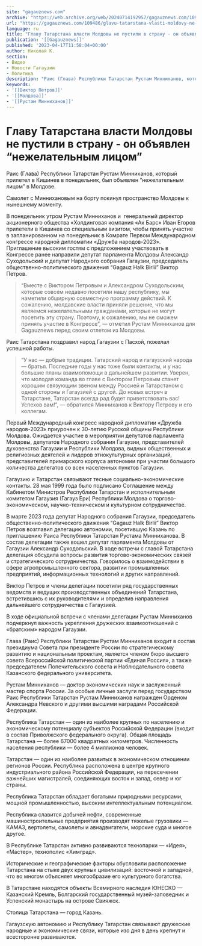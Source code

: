```yaml
---
site: "gagauznews.com"
archive: "https://web.archive.org/web/20240714192957/gagauznews.com/109486/glavu-tatarstana-vlasti-moldovy-ne-pustili-v-stranu-on-obyavlen-nezhelatelnym-litsom.html"
url: "https://gagauznews.com/109486/glavu-tatarstana-vlasti-moldovy-ne-pustili-v-stranu-on-obyavlen-nezhelatelnym-litsom.html"
language: ru
title: "Главу Татарстана власти Молдовы не пустили в страну - он объявлен “нежелательным лицом”"
publication: '[[Gagauznews]]'
published: '2023-04-17T11:58:04+00:00'
author: Николай К.
section:
- Видео
- Новости Гагаузии
- Политика
description: "Раис (Глава) Республики Татарстан Рустам Минниханов, который прилетел в Кишинев в понедельник, был объявлен “нежелательным лицом” в Молдове. Самолет с Миннихановым на борту покинул пространство Молдовы к нынешнему моменту. В понедельник утром Рустам Минниханов и генеральный директор акционерного общества «Холдинговая компания «Ак Барс» Иван Егоров прилетели в Кишинев со специальным визитом, чтобы принять участие в запланированном на понедельник в Комрате Первом Международном конгрессе народной дипломатии «Дружба народов-2023». Приглашение высоким гостям с предложением участвовать в Конгрессе ранее направили депутат парламента Молдовы Александр Суходольский и депутат Народного собрания Гагаузии, председатель общественно-политического движения “Gagauz Halk Birlii” Виктор Петров. “Вместе с Виктором Петровым и […]"
keywords:
- '[[Виктор Петров]]'
- '[[Молдова]]'
- '[[Рустам Минниханов]]'
---
```


# Главу Татарстана власти Молдовы не пустили в страну - он объявлен “нежелательным лицом”

Раис (Глава) Республики Татарстан Рустам Минниханов, который прилетел в Кишинев в понедельник, был объявлен “нежелательным лицом” в Молдове.

Самолет с Миннихановым на борту покинул пространство Молдовы к нынешнему моменту.

В понедельник утром Рустам Минниханов и  генеральный директор акционерного общества «Холдинговая компания «Ак Барс» Иван Егоров прилетели в Кишинев со специальным визитом, чтобы принять участие в запланированном на понедельник в Комрате Первом Международном конгрессе народной дипломатии «Дружба народов-2023». Приглашение высоким гостям с предложением участвовать в Конгрессе ранее направили депутат парламента Молдовы Александр Суходольский и депутат Народного собрания Гагаузии, председатель общественно-политического движения “Gagauz Halk Birlii” Виктор Петров.

> “Вместе с Виктором Петровым и Александром Суходольским, которые совсем недавно посетили нашу республику, мы наметили обширную совместную программу действий. К сожалению, молдавские власти приняли решение, что мы являемся нежелательными гражданами, которые не могут посетить эту страну. Поэтому, к сожалению, мы не сможем принять участие в Конгрессе”, — отметил Рустам Минниханов для Gagauznews перед своим отлетом из Молдовы.

Раис Татарстана поздравил народ Гагаузии с Пасхой, пожелал успешной работы.

> “У нас — добрые традиции. Татарский народ и гагаузский народа — братья. Последние годы у нас тоже были контакты, и у нас большие планы взаимопомощи в дальнейшем развитии. Уверен, что молодая команда во главе с Виктором Петровым станет хорошим связующим звеном между Россией и Татарстаном с одной стороны и Гагаузией с другой. До новых встреч в Татарстане, Татарстан всегда рад будет приветствовать вас! Успехов вам!”, — обратился Минниханов к Виктору Петрову и его коллегам.

Первый Международный конгресс народной дипломатии «Дружба народов-2023» приурочен к 30-летию Русской общины Республики Молдова. Ожидается участие в мероприятии депутатов парламента Молдовы, депутатов Народного собрания Гагаузии, представителей духовенства Гагаузии и Республики Молдова, видных общественных и религиозных деятелей и лидеров этнокультурных организаций, представителей примарского корпуса автономии при участии большого количества делегатов со всех населенных пунктов Гагаузии.

Гагаузию и Татарстан связывают тесные социально-экономические контакты. 28 мая 1999 года было подписано Соглашение между Кабинетом Министров Республики Татарстан и исполнительным комитетом Гагаузия (Гагауз Ери) Республики Молдова о торгово-экономическом, научно-техническом и культурном сотрудничестве.

В марте 2023 года депутат Народного собрания Гагаузии, председатель общественно-политического движения “Gagauz Halk Birlii” Виктор Петров возглавил делегацию автономии, посетившую Казань по приглашению Раиса Республики Татарстан Рустама Минниханова. В состав делегации также вошел депутат парламента Молдовы от Гагаузии Александр Суходольский. В ходе встречи с главой Татарстана делегация обсудила вопросы развития торгово-экономических связей и стратегического сотрудничества. Говорилось о взаимодействии в сфере агропромышленного сектора, развитии промышленных предприятий, информационных технологий и других направлений.

Виктор Петров и члены делегации посетили ряд государственных ведомств и ведущих производственных объединений Татарстана, встретившись с их руководителями и определив направления дальнейшего сотрудничества с Гагаузией.

В ходе официальной встречи с членами делегации Рустам Минниханов подчеркнул важность укрепления дружеских взаимоотношений с «братским» народом Гагаузии.

Глава (Раис) Республики Татарстан Рустам Минниханов входит в состав президиума Совета при президенте России по стратегическому развитию и национальным проектам, является членом бюро высшего совета Всероссийской политической партии «Единая Россия», а также председателем Попечительского совета и Наблюдательного совета Казанского федерального университета.

Рустам Минниханов — доктор экономических наук и заслуженный мастер спорта России. За особые личные заслуги перед государством Раис Республики Татарстан Рустам Минниханов награжден Орденом Александра Невского и другими высшими наградами Российской Федерации.

Республика Татарстан — один из наиболее крупных по населению и экономическому потенциалу субъектов Российской Федерации (входит в состав Приволжского федерального округа). Общая площадь Татарстана — более 67000 квадратных километров. Численность населения республики — более 4 миллионов человек.

Татарстан — один из наиболее развитых в экономическом отношении регионов России. Республика расположена в центре крупного индустриального района Российской Федерации, на пересечении важнейших магистралей, соединяющих восток и запад, север и юг страны.

Республика Татарстан обладает богатыми природными ресурсами, мощной промышленностью, высоким интеллектуальным потенциалом.

Республика славится добычей нефти, современные машиностроительные предприятия производят тяжелые грузовики — КАМАЗ, вертолеты, самолеты и авиадвигатели, морские суда и многое другое.

В Республике Татарстан активно развиваются технопарки — «Идея», «Мастер», технополис «Химград».

Исторические и географические факторы обусловили расположение Татарстана на стыке двух крупных цивилизаций: восточной и западной, что во многом объясняет многообразие его культурного богатства.

В Татарстане находятся объекты Всемирного наследия ЮНЕСКО — Казанский Кремль, Болгарский государственный музей-заповедник и Успенский монастырь на острове Свияжск.

Столица Татарстана — город Казань.

Гагаузскую автономию и Республику Татарстан связывают дружеские народные и экономические связи, которые изо дня в день крепнут и всесторонне развиваются.